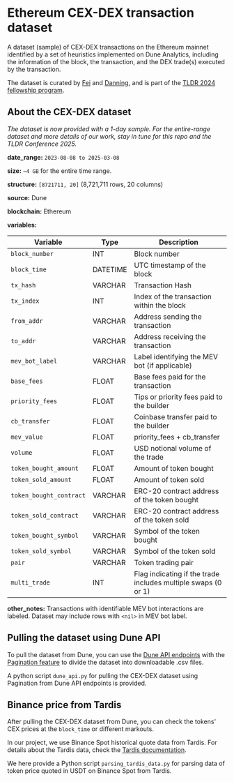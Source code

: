 # Ethereum CEX-DEX transaction dataset 
A dataset (sample) of CEX-DEX transactions on the Ethereum mainnet identified by a set of heuristics implemented on Dune Analytics, including the information of the block, the transaction, and the DEX trade(s) executed by the transaction. 

The dataset is curated by [Fei](https://x.com/William33203632) and [Danning](https://x.com/sui414), and is part of the [TLDR 2024 fellowship program](https://www.thelatestindefi.org/fellowships).

## About the CEX-DEX dataset

_The dataset is now provided with a 1-day sample. For the entire-range dataset and more details of our work, stay in tune for this repo and the TLDR Conference 2025._

**date_range:** `2023-08-08 to 2025-03-08`

**size:** `~4 GB` for the entire time range.

**structure:** `[8721711, 20]` (8,721,711 rows, 20 columns)

**source:** Dune

**blockchain:** Ethereum

**variables:**

| Variable                | Type     | Description                                                  |
| ----------------------- | -------- | ------------------------------------------------------------ |
| `block_number`          | INT      | Block number                                                 |
| `block_time`            | DATETIME | UTC timestamp of the block                                   |
| `tx_hash`               | VARCHAR  | Transaction Hash                                             |
| `tx_index`              | INT      | Index of the transaction within the block                    |
| `from_addr`             | VARCHAR  | Address sending the transaction                              |
| `to_addr`               | VARCHAR  | Address receiving the transaction                            |
| `mev_bot_label`         | VARCHAR  | Label identifying the MEV bot (if applicable)                |
| `base_fees`             | FLOAT    | Base fees paid for the transaction                           |
| `priority_fees`         | FLOAT    | Tips or priority fees paid to the builder                    |
| `cb_transfer`           | FLOAT    | Coinbase transfer paid to the builder                        |
| `mev_value`             | FLOAT    | priority_fees + cb_transfer                                  |
| `volume`                | FLOAT    | USD notional volume of the trade                             |
| `token_bought_amount`   | FLOAT    | Amount of token bought                                       |
| `token_sold_amount`     | FLOAT    | Amount of token sold                                         |
| `token_bought_contract` | VARCHAR  | ERC-20 contract address of the token bought                  |
| `token_sold_contract`   | VARCHAR  | ERC-20 contract address of the token sold                    |
| `token_bought_symbol`   | VARCHAR  | Symbol of the token bought                                   |
| `token_sold_symbol`     | VARCHAR  | Symbol of the token sold                                     |
| `pair`                  | VARCHAR  | Token trading pair                                           |
| `multi_trade`           | INT      | Flag indicating if the trade includes multiple swaps (0 or 1) |

**other_notes:** Transactions with identifiable MEV bot interactions are labeled. Dataset may include rows with `<nil>` in MEV bot label.

## Pulling the dataset using Dune API
To pull the dataset from Dune, you can use the [Dune API endpoints](https://docs.dune.com/api-reference/executions/endpoint/get-query-result) with the [Pagination feature](https://docs.dune.com/api-reference/executions/pagination) to divide the dataset into downloadable .csv files. 

A python script `dune_api.py` for pulling the CEX-DEX dataset using Pagination from Dune API endpoints is provided.

## Binance price from Tardis
After pulling the CEX-DEX dataset from Dune, you can check the tokens' CEX prices at the `block_time` or different markouts. 

In our project, we use Binance Spot historical quote data from Tardis. For details about the Tardis data, check the [Tardis documentation](https://docs.tardis.dev/historical-data-details/binance).

We here provide a Python script `parsing_tardis_data.py` for parsing data of token price quoted in USDT on Binance Spot from Tardis. 

